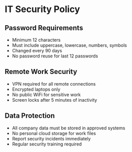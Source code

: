 # IT Security Policy

## Password Requirements
- Minimum 12 characters
- Must include uppercase, lowercase, numbers, symbols
- Changed every 90 days
- No password reuse for last 12 passwords

## Remote Work Security
- VPN required for all remote connections
- Encrypted laptops only
- No public WiFi for sensitive work
- Screen locks after 5 minutes of inactivity

## Data Protection
- All company data must be stored in approved systems
- No personal cloud storage for work files  
- Report security incidents immediately
- Regular security training required